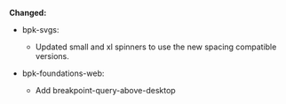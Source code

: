 **Changed:**

- bpk-svgs:

  - Updated small and xl spinners to use the new spacing compatible versions.

- bpk-foundations-web:
  - Add breakpoint-query-above-desktop
